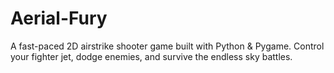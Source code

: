 # Aerial-Fury
A fast-paced 2D airstrike shooter game built with Python &amp; Pygame. Control your fighter jet, dodge enemies, and survive the endless sky battles.
